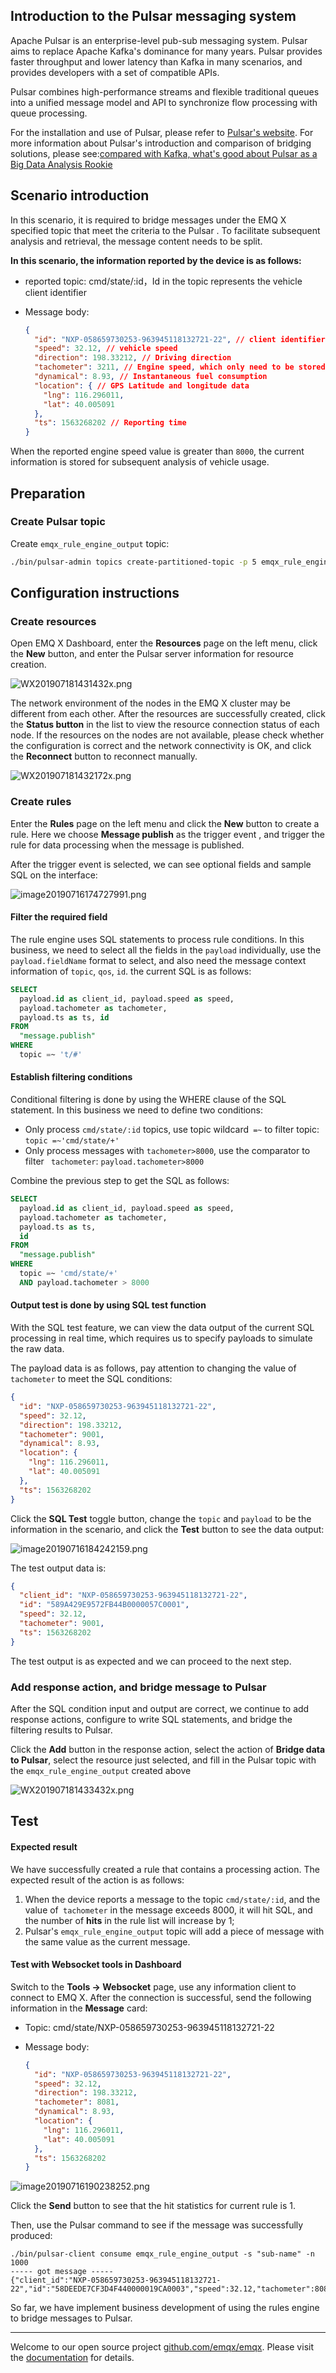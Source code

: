 

##  Introduction to the Pulsar messaging system

Apache Pulsar is an enterprise-level pub-sub messaging system. Pulsar aims to replace Apache Kafka's dominance for many years. Pulsar provides faster throughput and lower latency than Kafka in many scenarios, and provides developers with a set of compatible  APIs.

Pulsar combines high-performance streams and flexible traditional queues into a unified message model and API to synchronize flow processing with queue processing.

For the installation and use of Pulsar, please refer to [Pulsar's website](https://pulsar.apache.org/). For more information about Pulsar's introduction and comparison of bridging solutions, please see:[compared with Kafka, what's good about Pulsar as a Big Data Analysis Rookie](https://www.infoq.cn/article/1UaxFKWUhUKTY1t_5gPq)

## Scenario introduction

In this scenario, it is required to bridge messages under the EMQ X specified topic that meet the criteria to the Pulsar . To facilitate subsequent analysis and retrieval, the message content needs to be split.

 **In this scenario, the information reported by the device is as follows:**

- reported topic: cmd/state/:id，Id in the topic represents the vehicle client identifier

- Message body:

  ```json
  {
    "id": "NXP-058659730253-963945118132721-22", // client identifier
    "speed": 32.12, // vehicle speed
    "direction": 198.33212, // Driving direction
    "tachometer": 3211, // Engine speed, which only need to be stored when the value is greater than 8000
    "dynamical": 8.93, // Instantaneous fuel consumption
    "location": { // GPS Latitude and longitude data
      "lng": 116.296011,
      "lat": 40.005091
    },
    "ts": 1563268202 // Reporting time
  }
  ```

When the reported engine speed value is greater than `8000`, the current information is stored for subsequent analysis of vehicle usage.

## Preparation

### Create Pulsar topic

Create `emqx_rule_engine_output` topic:

```bash
./bin/pulsar-admin topics create-partitioned-topic -p 5 emqx_rule_engine_output
```

## Configuration instructions

### Create resources

Open EMQ X Dashboard, enter the **Resources** page on the left menu, click the **New** button, and enter the Pulsar server information for resource creation.

![WX201907181431432x.png](https://static.emqx.net/images/af365bd26f541a96206563aa2bdb548a.png)



The network environment of the nodes in the EMQ X cluster may be different from each other. After the resources are successfully created, click the  **Status button**  in the list to view the resource connection status of each node. If the resources on the nodes are not available, please check whether the configuration is correct and the network connectivity is OK, and click the **Reconnect**  button to reconnect manually.

![WX201907181432172x.png](https://static.emqx.net/images/3734b43f894d65884c4bcc6e132b247f.png)



### Create rules

Enter the **Rules** page on the left menu and click the **New** button to create a rule. Here we choose **Message publish** as the trigger event , and trigger the rule for data processing when the message is published.

After the trigger event is selected, we can see optional fields and sample SQL on the interface:

![image20190716174727991.png](https://static.emqx.net/images/0782fbb63d51c05cf947fb3aa28834e9.png)



#### Filter the required field

The rule engine uses SQL statements to process rule conditions. In this business, we need to select all the fields in the `payload` individually, use the ` payload.fieldName` format to select, and also need the message context information of `topic`, `qos`, `id`. the current SQL is as follows:

```sql
SELECT
  payload.id as client_id, payload.speed as speed, 
  payload.tachometer as tachometer,
  payload.ts as ts, id
FROM
  "message.publish"
WHERE
  topic =~ 't/#'
```



#### Establish filtering conditions

Conditional filtering is done by using the WHERE clause of the SQL statement. In this business we need to define two conditions:

- Only process `cmd/state/:id` topics, use topic wildcard` =~` to filter  topic: `topic =~'cmd/state/+'`
- Only process messages with `tachometer>8000`, use the comparator to filter ` tachometer`: `payload.tachometer>8000`

Combine the previous step to get the SQL as follows:

```sql
SELECT
  payload.id as client_id, payload.speed as speed, 
  payload.tachometer as tachometer,
  payload.ts as ts,
  id
FROM
  "message.publish"
WHERE
  topic =~ 'cmd/state/+'
  AND payload.tachometer > 8000
```



#### Output test is done by using SQL test function

With the SQL test feature, we can view the data output of the current SQL processing in real time, which requires us to specify payloads to simulate the raw data.

The payload data is as follows, pay attention to changing the value of `tachometer` to meet the SQL conditions:

```json
{
  "id": "NXP-058659730253-963945118132721-22",
  "speed": 32.12,
  "direction": 198.33212,
  "tachometer": 9001,
  "dynamical": 8.93,
  "location": {
    "lng": 116.296011,
    "lat": 40.005091
  },
  "ts": 1563268202
}
```



Click the **SQL Test** toggle button, change the `topic` and `payload` to be the information in the scenario, and click the **Test** button to see the data output:

![image20190716184242159.png](https://static.emqx.net/images/13907e261529a96d3d26e475453ce701.png)



The test output data is:

```json
{
  "client_id": "NXP-058659730253-963945118132721-22",
  "id": "589A429E9572FB44B0000057C0001",
  "speed": 32.12,
  "tachometer": 9001,
  "ts": 1563268202
}
```



The test output is as expected and we can proceed to the next step.



### Add response action, and bridge message to Pulsar

After the SQL condition input and output are correct, we continue to add response actions, configure to write SQL statements, and bridge the filtering results to Pulsar.

Click the **Add** button in the response action, select the action of **Bridge data to Pulsar**, select the resource just selected, and fill in the Pulsar topic with the `emqx_rule_engine_output`  created above

![WX201907181433432x.png](https://static.emqx.net/images/7e092a65d7891f352e7d818860109154.png)



## Test

#### Expected result

We have successfully created a rule that contains a processing action. The expected result of the action is as follows:

1. When the device reports a message to the topic `cmd/state/:id`, and the value of` tachometer` in the message exceeds 8000, it will hit SQL, and the number of **hits** in the rule list will increase by 1;
2. Pulsar's `emqx_rule_engine_output` topic will add a piece of message with the same value as the current message.

#### Test with Websocket tools in Dashboard

Switch to the **Tools ->  Websocket** page, use any information client to connect to EMQ X. After the connection is successful, send the following information in the **Message**  card:

- Topic: cmd/state/NXP-058659730253-963945118132721-22

- Message  body:

  ```json
  {
    "id": "NXP-058659730253-963945118132721-22",
    "speed": 32.12,
    "direction": 198.33212,
    "tachometer": 8081,
    "dynamical": 8.93,
    "location": {
      "lng": 116.296011,
      "lat": 40.005091
    },
    "ts": 1563268202
  }
  ```



![image20190716190238252.png](https://static.emqx.net/images/c44066c3b547e6e609e9f0563de0220e.png)



Click the **Send** button to see that the hit statistics for current rule is 1.

Then, use the Pulsar command to see if the message was successfully produced:

```
./bin/pulsar-client consume emqx_rule_engine_output -s "sub-name" -n 1000
----- got message -----
{"client_id":"NXP-058659730253-963945118132721-22","id":"58DEEDE7CF3D4F440000019CA0003","speed":32.12,"tachometer":8081,"ts":1563268202}
```

So far, we have implement business development of using the rules engine to bridge messages to Pulsar.

------

Welcome to our open source project [github.com/emqx/emqx](https://github.com/emqx/emqx). Please visit the [ documentation](https://docs.emqx.io) for details.

